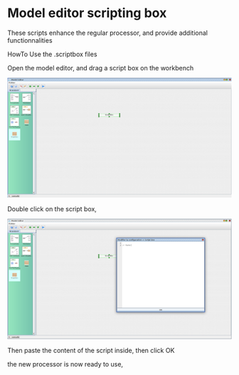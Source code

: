 # Model editor scripting box

These scripts enhance the regular processor, and provide additional functionnalities



HowTo Use the .scriptbox files



Open the model editor, and drag a script box on the workbench

![](howtouse_1.png)



Double click on the script box, 

![](howtouse_2.png)



Then paste the content of the script inside, then click OK

the new processor is now ready to use, 